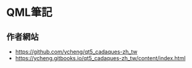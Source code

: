 # QML筆記

## 作者網站
* https://github.com/ycheng/qt5_cadaques-zh_tw
* https://ycheng.gitbooks.io/qt5_cadaques-zh_tw/content/index.html